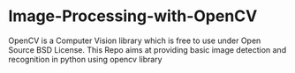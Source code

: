 # Image-Processing-with-OpenCV
OpenCV is a Computer Vision library which is free to use under Open Source BSD License. This Repo aims at providing basic image detection and recognition in python using opencv library
